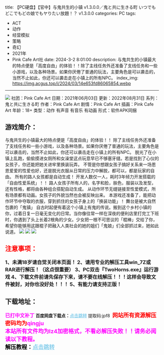 title: 【PC硬盘】【官中】与鬼共生的小镇 v1.3.0.0／鬼と共に生きる町 いつでもどこでもどの娘でもヤりたい放題！？ v1.3.0.0
categories: PC
tags:
- ACT
- 动作
- 经营模拟
- 策略
- 奇幻
- 2021年
- Pink Cafe Art社
date: 2024-3-2 8:01:00
description: 与鬼共生的小镇最大的特点便是「高度自由」的体验！！除了主线任务外还准备了支线任务和一些小游戏，以及各种场景。如果你厌倦了普通的玩法，主要角色是可以袭击的，当然不止如此，你还可以袭击走在小镇上的所有NPC。
index_img: https://img.acgus.top/i/2024/03/14e653fd86065854.webp
---
![](https://img.acgus.top/i/2024/03/14e653fd86065854.webp)
社团：Pink Cafe Art
日期：2021年06月03日
更新：2022年08月31日
系列：鬼と共に生きる町
作者：Pink Cafe Art
剧情：Pink Cafe Art
插画：Pink Cafe Art
年龄：18+
类型：动作 有声音 有音乐 有动画
形式：软件APK同捆

## 游戏简介：
与鬼共生的小镇最大的特点便是「高度自由」的体验！！
除了主线任务外还准备了支线任务和一些小游戏，以及各种场景。如果你厌倦了普通的玩法，主要角色是可以袭击的，当然不止如此，你还可以袭击走在小镇上的所有NPC。
脱光了在小镇上乱跑，偷偷摸进女厕所和女澡堂这点玩意早已不够塞牙缝。若是找到了心仪的女孩子，你还能把她关进牢里换装玩弄。
不管是你想跟女孩子搞好关系来一场恩恩爱爱的性爱也好，还是脱光衣服从日常的压力中解脱，都可以，都是玩家的自由。
所有的路人女孩都是自动生成！
开发人数仅一人，耗时3年倾力开发搭载的「自由性爱系统」！！
路人女孩子所有人的，名字和脸，肤色，服装以及发型，还有性格，都将由各种组合搭配自动生成。
从动作环节无缝链接至性爱模式，所有场景都有动画。女孩子的外貌当然也会被反映出来。
本游戏还准备了，能把动作环节中夺取的衣服，穿到抓住的女孩子身上的「换装功能」！
舞台是被大自然包裹的「鬼镇」
自古时起便有着这个小镇上有鬼的传说。搬到这个乡村小镇的你，过着日复一日毫无变化的日常。当你像往常一样在深夜的便利店里打完工下班时，你遇到了头上长着2根角的少女。少女把一根不可思议的「棍棒」交给了你，希望你能够用这跟棍子把融入人类社会的她的姐们「鬼娘」们全部抓过来，她如此说道。
![](https://img.acgus.top/i/2024/03/dc736201d7065900.webp)
![](https://img.acgus.top/i/2024/03/b4568fc7ef065858.webp)
![](https://img.acgus.top/i/2024/03/ec8d8229e7065856.webp)





## <font color=#FF0000 >注意事项：</font>
<font size=3><b>1、未满18岁请自觉关闭本页面！
2、请用专业的解压工具win_7Z或RAR进行解压！（这点很重要）
3、PC双击『TwoHorns.exe』运行游戏
4、下载文件前请先保存下来，请不要在线解压！！！这样会导致文件被封，对你也没好处！！！
5、有能力请支持正版！</b></font>

## 下载地址：
<font color=#FF00FF size=3><b>已打中文补丁</b></font>
<b>百度网盘下载点：</b><a href="https://pan.baidu.com/s/1JcFmK67MPG6FWxn9MONjQw?pwd=jpf8" style="color: #87CEEB;"><b>点击跳转</b></a> 提取码:jpf8
<a style="padding: 0" href="https://post.qingju.org/AD/"><img style="max-width:100%" src="https://img.acgus.top/i/2024/07/478f689b8021d8d499ab43d21acf137a.gif" alt=""></a>
<b><font color=#FF0000 size=4>网站所有资源解压密码均为</b></font><b><font color=#FF00FF size=4>qingju</font><font color=#FF0000 ></font></b><br><b><font color=#FF00FF size=4>本站所有文件均为lz4加密格式，不看必解压失败！！请务必阅读以下教程。</b></font><br><b><font color=#000 size=4>解压教程：</b><a href="https://post.qingju.org/tutorial/000/" style="color: #87CEEB;"><b>点击跳转</b></a>